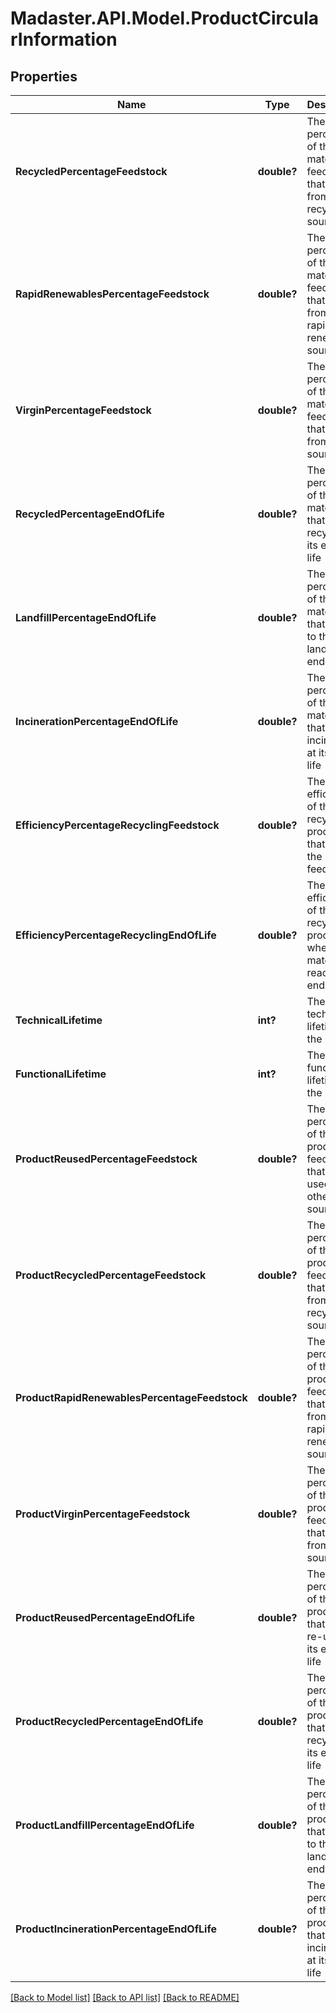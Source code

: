 # Madaster.API.Model.ProductCircularInformation
## Properties

Name | Type | Description | Notes
------------ | ------------- | ------------- | -------------
**RecycledPercentageFeedstock** | **double?** | The percentage of the material&#39;s feedstock that comes from recycled sources | [optional] 
**RapidRenewablesPercentageFeedstock** | **double?** | The percentage of the material&#39;s feedstock that comes from rapidly renewable sources | [optional] 
**VirginPercentageFeedstock** | **double?** | The percentage of the material&#39;s feedstock that comes from virgin sources | [optional] 
**RecycledPercentageEndOfLife** | **double?** | The percentage of the material that can be recycled at its end of life | [optional] 
**LandfillPercentageEndOfLife** | **double?** | The percentage of the material that will go to the landfill at its end of life | [optional] 
**IncinerationPercentageEndOfLife** | **double?** | The percentage of the material that will be incinerated at its end of life | [optional] 
**EfficiencyPercentageRecyclingFeedstock** | **double?** | The efficiency of the recycling process that led to the feedstock | [optional] 
**EfficiencyPercentageRecyclingEndOfLife** | **double?** | The efficiency of the recycling process when the material reaches its end of life | [optional] 
**TechnicalLifetime** | **int?** | The technical lifetime of the product | [optional] 
**FunctionalLifetime** | **int?** | The functional lifetime of the product | [optional] 
**ProductReusedPercentageFeedstock** | **double?** | The percentage of the product&#39;s feedstock that is re-used from other sources | 
**ProductRecycledPercentageFeedstock** | **double?** | The percentage of the product&#39;s feedstock that comes from recycled sources | [optional] 
**ProductRapidRenewablesPercentageFeedstock** | **double?** | The percentage of the product&#39;s feedstock that comes from rapidly renewable sources | [optional] 
**ProductVirginPercentageFeedstock** | **double?** | The percentage of the product&#39;s feedstock that comes from virgin sources | [optional] 
**ProductReusedPercentageEndOfLife** | **double?** | The percentage of the product that can be re-used at its end of life | 
**ProductRecycledPercentageEndOfLife** | **double?** | The percentage of the product that can be recycled at its end of life | [optional] 
**ProductLandfillPercentageEndOfLife** | **double?** | The percentage of the product that will go to the landfill at its end of life | [optional] 
**ProductIncinerationPercentageEndOfLife** | **double?** | The percentage of the product that will be incinerated at its end of life | [optional] 

[[Back to Model list]](../README.md#documentation-for-models) [[Back to API list]](../README.md#documentation-for-api-endpoints) [[Back to README]](../README.md)


